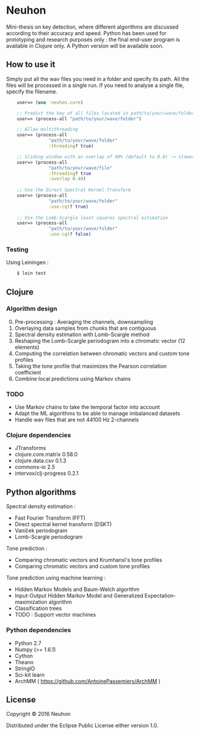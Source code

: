 # Neuhon

Mini-thesis on key detection, where 
different algorithms are discussed according to their accuracy and speed. 
Python has been used for prototyping and research purposes only : the final end-user program is available in Clojure only.
A Python version will be available soon.

## How to use it

Simply put all the wav files you need in a folder and specify its path.
All the files will be processed in a single run. If you need to analyse
a single file, specify the filename.

```clj
    user=> (use 'neuhon.core)

    ;; Predict the key of all files located in path/to/your/wave/folder
    user=> (process-all "path/to/your/wave/folder")

    ;; Allow multithreading
    user=> (process-all 
                "path/to/your/wave/folder"
                :threading? true)

    ;; Sliding window with an overlap of 40% (default to 0.0) -> slower
    user=> (process-all 
                "path/to/your/wave/file"
                :threading? true
                :overlap 0.40)
				
    ;; Use the Direct Spectral Kernel Transform
    user=> (process-all 
                "path/to/your/wave/folder"
                :use-cqt? true)
				
    ;; Use the Lomb-Scargle least squares spectral estimation
    user=> (process-all 
                "path/to/your/wave/folder"
                :use-cqt? false)
```

### Testing

Using Leiningen :

```sh
    $ lein test
```

## Clojure

### Algorithm design

0) Pre-processing : Averaging the channels, downsampling
1) Overlaying data samples from chunks that are contiguous
2) Spectral density estimation with Lomb-Scargle method
3) Reshaping the Lomb-Scargle periodogram into a chromatic vector (12 elements)
4) Computing the correlation between chromatic vectors and custom tone profiles
5) Taking the tone profile that maximizes the Pearson correlation coefficient
6) Combine local predictions using Markov chains

### TODO

- Use Markov chains to take the temporal factor into account
- Adapt the ML algorithms to be able to manage imbalanced datasets
- Handle wav files that are not 44100 Hz 2-channels

### Clojure dependencies

- JTransforms
- clojure.core.matrix 0.58.0
- clojure.data.csv 0.1.3
- commons-io 2.5
- intervox/clj-progress 0.2.1

## Python algorithms

Spectral density estimation :
- Fast Fourier Transform (FFT)
- Direct spectral kernel transform (DSKT)
- Vaníček periodogram
- Lomb-Scargle periodogram

Tone prediction :
- Comparing chromatic vectors and Krumhansl's tone profiles
- Comparing chromatic vectors and custom tone profiles

Tone prediction using machine learning :
- Hidden Markov Models and Baum-Welch algorithm
- Input-Output Hidden Markov Model and Generalized Expectation-maximization algorithm
- Classification trees
- TODO : Support vector machines

### Python dependencies

- Python 2.7
- Numpy (>= 1.6.1)
- Cython
- Theano
- StringIO
- Sci-kit learn
- ArchMM ( https://github.com/AntoinePassemiers/ArchMM )

## License

Copyright © 2016 Neuhon

Distributed under the Eclipse Public License either version 1.0.
